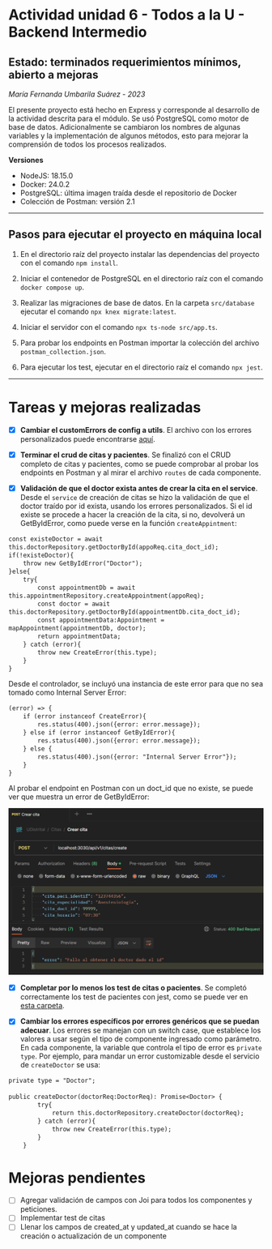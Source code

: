 # Actividad unidad 6 - Todos a la U - Backend Intermedio

## Estado: terminados requerimientos mínimos, abierto a mejoras

*María Fernanda Umbarila Suárez - 2023*

El presente proyecto está hecho en Express y corresponde al desarrollo de la actividad descrita para el módulo. Se usó PostgreSQL como motor de base de datos. Adicionalmente se cambiaron los nombres de algunas variables y la implementación de algunos métodos, esto para mejorar la comprensión de todos los procesos realizados.

**Versiones**

+ NodeJS: 18.15.0
+ Docker: 24.0.2
+ PostgreSQL: última imagen traída desde el repositorio de Docker
+ Colección de Postman: versión 2.1

---

## Pasos para ejecutar el proyecto en máquina local

1. En el directorio raíz del proyecto instalar las dependencias del proyecto con el comando `npm install`.

2. Iniciar el contenedor de PostgreSQL en el directorio raíz con el comando `docker compose up`.

3. Realizar las migraciones de base de datos. En la carpeta `src/database` ejecutar el comando `npx knex migrate:latest`.

4. Iniciar el servidor con el comando `npx ts-node src/app.ts`.

5. Para probar los endpoints en Postman importar la colección del archivo `postman_collection.json`.

6. Para ejecutar los test, ejecutar en el directorio raíz el comando `npx jest`.

---

# Tareas y mejoras realizadas

- [x] **Cambiar el customErrors de config a utils**. El archivo con los errores personalizados puede encontrarse [aquí](https://github.com/MariaFernandaUmbarila/ClinicaBackend/blob/main/src/utils/customerrors.ts).

- [x] **Terminar el crud de citas y pacientes**. Se finalizó con el CRUD completo de citas y pacientes, como se puede comprobar al probar los endpoints en Postman y al mirar el archivo `routes` de cada componente.

- [x] **Validación de que el doctor exista antes de crear la cita en el service**. Desde el `service` de creación de citas se hizo la validación de que el doctor traído por id exista, usando los errores personalizados. Si el id existe se procede a hacer la creación de la cita, si no, devolverá un GetByIdError, como puede verse en la función `createAppintment`:

```
const existeDoctor = await this.doctorRepository.getDoctorById(appoReq.cita_doct_id);
if(!existeDoctor){
    throw new GetByIdError("Doctor");                
}else{
    try{  
        const appointmentDb = await this.appointmentRepository.createAppointment(appoReq); 
        const doctor = await this.doctorRepository.getDoctorById(appointmentDb.cita_doct_id);              
        const appointmentData:Appointment = mapAppointment(appointmentDb, doctor);    
        return appointmentData;
    } catch (error){
        throw new CreateError(this.type);
    }
}
```

Desde el controlador, se incluyó una instancia de este error para que no sea tomado como Internal Server Error:

```
(error) => {
    if (error instanceof CreateError){
        res.status(400).json({error: error.message});
    } else if (error instanceof GetByIdError){
        res.status(400).json({error: error.message});
    } else {
        res.status(400).json({error: "Internal Server Error"});                   
    }
}
```

Al probar el endpoint en Postman con un doct_id que no existe, se puede ver que muestra un error de GetByIdError:

![Manejo de la excepción de doctor](no_existe_doctor.png)

- [x] **Completar por lo menos los test de citas o pacientes**. Se completó correctamente los test de pacientes con jest, como se puede ver en [esta carpeta](https://github.com/MariaFernandaUmbarila/ClinicaBackend/blob/main/src/test).

- [x] **Cambiar los errores específicos por errores genéricos que se puedan adecuar**. Los errores se manejan con un switch case, que establece los valores a usar según el tipo de componente ingresado como parámetro. En cada componente, la variable que controla el tipo de error es `private type`. Por ejemplo, para mandar un error customizable desde el servicio de `createDoctor` se usa:

```
private type = "Doctor";

public createDoctor(doctorReq:DoctorReq): Promise<Doctor> {
        try{
            return this.doctorRepository.createDoctor(doctorReq);
        } catch (error){
            throw new CreateError(this.type);
        }        
    }
```

# Mejoras pendientes

- [ ] Agregar validación de campos con Joi para todos los componentes y peticiones.
- [ ] Implementar test de citas
- [ ] Llenar los campos de created_at y updated_at cuando se hace la creación o actualización de un componente